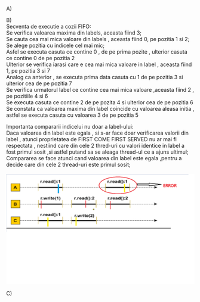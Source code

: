 A)<br />


B)<br />
Secventa de executie a cozii FIFO:<br />
Se verifica valoarea maxima din labels, aceasta fiind 3;<br />
Se cauta cea mai mica valoare din labels , aceasta fiind 0, pe pozitia 1 si 2;<br />
Se alege pozitia cu indicele cel mai mic;<br />
Asfel se executa casuta ce contine 0 , de pe prima pozite , ulterior casuta ce contine 0 de pe pozitia 2<br />
Ulterior se verifica iarasi care e cea mai mica valoare in label , aceasta fiind 1, pe pozitia 3 si 7<br />
Analog ca anterior , se executa prima data casuta cu 1 de pe pozitia 3 si ulterior cea de pe pozitia 7<br />
Se verifica urmatorul label ce contine cea mai mica valoare ,aceasta fiind 2 , pe pozitiile 4 si 6<br />
Se executa casuta ce contine 2 de pe pozita 4 si ulterior cea de pe pozitia 6<br />
Se constata ca valoarea maxima din label coincide cu valoarea aleasa initia , astfel se executa casuta cu valoarea 3 de pe pozitia 5<br />

Importanta compararii indicelui nu doar a label-ului:<br />
Daca valoarea din label este egala , si s-ar face doar verificarea valorii din label , atunci proprietatea de FIRST COME FIRST SERVED  nu ar mai fi respectata , nestiind care din cele 2 thred-uri cu valori identice in label a fost primul sosit ,si astfel putand sa se aleaga thread-ul ce a ajuns ultimul;<br />
Compararea se face atunci cand valoarea din label este egala ,pentru a decide care din cele 2 thread-uri este primul sosit;<br /><br />
![alt text](https://github.com/mariabrinzila/TPM/blob/main/Tema1/Exercitiul%201/Linearizable.png?raw=true) 

C)<br />
